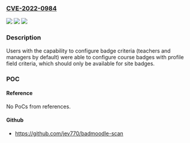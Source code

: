 ### [CVE-2022-0984](https://cve.mitre.org/cgi-bin/cvename.cgi?name=CVE-2022-0984)
![](https://img.shields.io/static/v1?label=Product&message=moodle&color=blue)
![](https://img.shields.io/static/v1?label=Version&message=n%2Fa&color=blue)
![](https://img.shields.io/static/v1?label=Vulnerability&message=CWE-863&color=brighgreen)

### Description

Users with the capability to configure badge criteria (teachers and managers by default) were able to configure course badges with profile field criteria, which should only be available for site badges.

### POC

#### Reference
No PoCs from references.

#### Github
- https://github.com/jev770/badmoodle-scan

